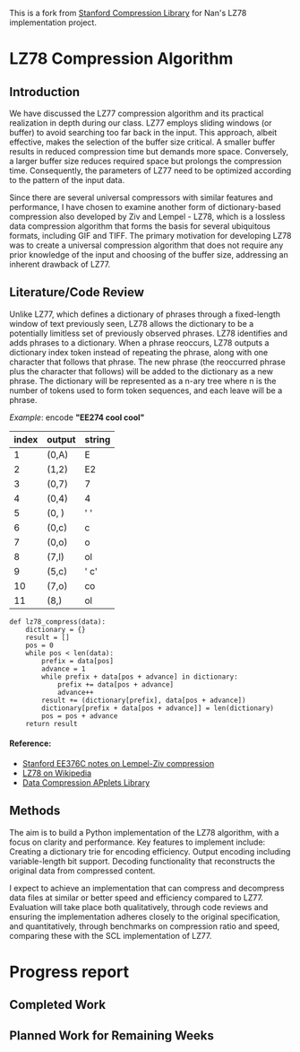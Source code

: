 This is a fork from [Stanford Compression Library](https://github.com/kedartatwawadi/stanford_compression_library) for Nan's LZ78 implementation project. 
# LZ78 Compression Algorithm

## Introduction

We have discussed the LZ77 compression algorithm and its practical realization in depth during our class. LZ77 employs sliding windows (or buffer) to avoid searching too far back in the input. This approach, albeit effective, makes the selection of the buffer size critical. A smaller buffer results in reduced compression time but demands more space. Conversely, a larger buffer size reduces required space but prolongs the compression time. Consequently, the parameters of LZ77 need to be optimized according to the pattern of the input data.

Since there are several universal compressors with similar features and performance, I have chosen to examine another form of dictionary-based compression also developed by Ziv and Lempel - LZ78, which is a lossless data compression algorithm that forms the basis for several ubiquitous formats, including GIF and TIFF.  The primary motivation for developing LZ78 was to create a universal compression algorithm that does not require any prior knowledge of the input and choosing of the buffer size, addressing an inherent drawback of LZ77.  

## Literature/Code Review

Unlike LZ77, which defines a dictionary of phrases through a fixed-length window of text previously seen, LZ78 allows the dictionary to be a potentially limitless set of previously observed phrases. LZ78 identifies and adds phrases to a dictionary. When a phrase reoccurs, LZ78 outputs a dictionary index token instead of repeating the phrase, along with one character that follows that phrase. The new phrase (the reoccurred phrase plus the character that follows) will be added to the dictionary as a new phrase. The dictionary will be represented as a n-ary tree where n is the number of tokens used to form token sequences, and each leave will be a phrase.

$Example$: encode **"EE274 cool cool"**

|index  |output |string |
|-------|-------|-------|
|1      |(0,A)  |E      |
|2      |(1,2)  |E2     |
|3      |(0,7)  |7      |
|4      |(0,4)  |4      |
|5      |(0, )  |' '    |
|6      |(0,c)  |c      |
|7      |(0,o)  |o      |
|8      |(7,l)  |ol     |
|9      |(5,c)  |' c'   |
|10     |(7,o)  |co     |
|11     |(8,)   |ol     |

```
def lz78_compress(data):
    dictionary = {}
    result = []
    pos = 0
    while pos < len(data):
        prefix = data[pos]
        advance = 1
        while prefix + data[pos + advance] in dictionary:
            prefix += data[pos + advance]
            advance++
        result += (dictionary[prefix], data[pos + advance])
        dictionary[prefix + data[pos + advance]] = len(dictionary)
        pos = pos + advance
    return result
```

#### Reference:
- [Stanford EE376C notes on Lempel-Ziv compression](https://web.stanford.edu/class/ee376a/files/EE376C_lecture_LZ.pdf)
- [LZ78 on Wikipedia](https://en.wikipedia.org/wiki/LZ77_and_LZ78#LZ78)
- [Data Compression APplets Library](http://www.stringology.org/DataCompression/index_en.html)
## Methods

The aim is to build a Python implementation of the LZ78 algorithm, with a focus on clarity and performance. Key features to implement include:
Creating a dictionary trie for encoding efficiency.
Output encoding including variable-length bit support.
Decoding functionality that reconstructs the original data from compressed content.

I expect to achieve an implementation that can compress and decompress data files at similar or better speed and efficiency compared to LZ77. Evaluation will take place both qualitatively, through code reviews and ensuring the implementation adheres closely to the original specification, and quantitatively, through benchmarks on compression ratio and speed, comparing these with the SCL implementation of LZ77.

# Progress report
## Completed Work
## Planned Work for Remaining Weeks
